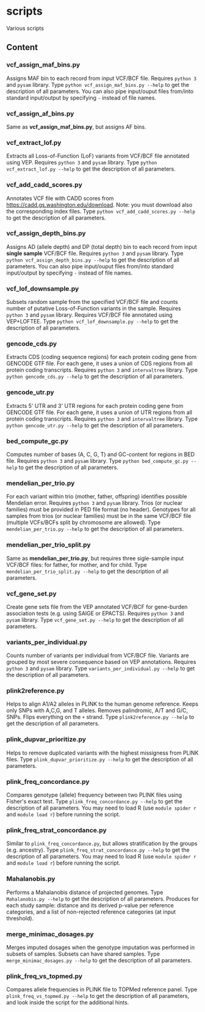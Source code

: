 # scripts
Various scripts

## Content

### vcf_assign_maf_bins.py

Assigns MAF bin to each record from input VCF/BCF file. Requires `python 3` and `pysam` library. Type `python vcf_assign_maf_bins.py --help` to get the description of all parameters. You can also pipe input/ouput files from/into standard input/output by specifying `-` instead of file names.

### vcf_assign_af_bins.py

Same as **vcf_assign_maf_bins.py**, but assigns AF bins.

### vcf_extract_lof.py

Extracts all Loss-of-Function (LoF) variants from VCF/BCF file annotated using VEP. Requires `python 3` and `pysam` library. Type `python vcf_extract_lof.py --help` to get the description of all parameters.

### vcf_add_cadd_scores.py

Annotates VCF file with CADD scores from https://cadd.gs.washington.edu/download. Note: you must download also the corresponding index files. Type `python vcf_add_cadd_scores.py --help` to get the description of all parameters.

### vcf_assign_depth_bins.py

Assigns AD (allele depth) and DP (total depth) bin to each record from input **single sample** VCF/BCF file. Requires `python 3` and `pysam` library. Type `python vcf_assign_depth_bins.py --help` to get the description of all parameters. You can also pipe input/ouput files from/into standard input/output by specifying `-` instead of file names.


### vcf_lof_downsample.py

Subsets random sample from the specified VCF/BCF file and counts number of putative Loss-of-Function variants in the sample. Requires `python 3` and `pysam` library. Requires VCF/BCF file annotated using VEP+LOFTEE. Type `python vcf_lof_downsample.py --help` to get the description of all parameters.

### gencode_cds.py

Extracts CDS (coding sequence regions) for each protein coding gene from GENCODE GTF file. For each gene, it uses a union of CDS regions from all protein coding transcripts. Requires `python 3` and `intervaltree` library. Type `python gencode_cds.py --help` to get the description of all parameters.

### gencode_utr.py

Extracts 5' UTR and 3' UTR regions for each protein coding gene from GENCODE GTF file. For each gene, it uses a union of UTR regions from all protein coding transcripts. Requires `python 3` and `intervaltree` library. Type `python gencode_utr.py --help` to get the description of all parameters.

### bed_compute_gc.py

Computes number of bases (A, C, G, T) and GC-content for regions in BED file. Requires `python 3` and `pysam` library. Type `python bed_compute_gc.py --help` to get the description of all parameters.

### mendelian_per_trio.py

For each variant within trio (mother, father, offspring) identifies possible Mendelian error. Requires `python 3` and `pysam` library. Trios (or nuclear families) must be provided in PED file format (no header). Genotypes for all samples from trios (or nuclear families) must be in the same VCF/BCF file (multiple VCFs/BCFs split by chromosome are allowed).  Type `mendelian_per_trio.py --help` to get the description of all parameters.

### mendelian_per_trio_split.py

Same as **mendelian_per_trio.py**, but requires three sigle-sample input VCF/BCF files: for father, for mother, and for child. Type `mendelian_per_trio_split.py --help` to get the description of all parameters.

### vcf_gene_set.py
Create gene sets file from the VEP annotated VCF/BCF for gene-burden association tests (e.g. using SAIGE or EPACTS). Requires `python 3` and `pysam` library. Type `vcf_gene_set.py --help` to get the description of all parameters.

### variants_per_individual.py
Counts number of variants per individual from VCF/BCF file. Variants are grouped by most severe consequence based on VEP annotations. Requires `python 3` and `pysam` library. Type `variants_per_individual.py --help` to get the description of all parameters.

### plink2reference.py
Helps to align A1/A2 alleles in PLINK to the human genome reference. Keeps only SNPs with A,C,G, and T alleles. Removes palindromic, A/T and G/C, SNPs. Flips everything on the `+` strand. Type `plink2reference.py --help` to get the description of all parameters.

### plink_dupvar_prioritize.py
Helps to remove duplicated variants with the highest missigness from PLINK files. Type `plink_dupvar_prioritize.py --help` to get the description of all parameters.

### plink_freq_concordance.py
Compares genotype (allele) frequency between two PLINK files using Fisher's exact test. Type `plink_freq_concordance.py --help` to get the description of all parameters. You may need to load R (use `module spider r` and `module load r`) before running the script.

### plink_freq_strat_concordance.py
Similar to `plink_freq_concordance.py`, but allows stratification by the groups (e.g. ancestry). Type `plink_freq_strat_concordance.py --help` to get the description of all parameters. You may need to load R (use `module spider r` and `module load r`) before running the script.

### Mahalanobis.py
Performs a Mahalanobis distance of projected genomes. Type `Mahalanobis.py --help` to get the description of all parameters. Produces for each study sample: distance and its derived p-value per reference categories, and a list of non-rejected reference categories (at input threshold).

### merge_minimac_dosages.py
Merges imputed dosages when the genotype imputation was performed in subsets of samples. Subsets can have shared samples. Type `merge_minimac_dosages.py --help` to get the description of all parameters.

### plink_freq_vs_topmed.py
Compares allele frequencies in PLINK file to TOPMed reference panel. Type `plink_freq_vs_topmed.py --help` to get the description of all parameters, and look inside the script for the additional hints.


